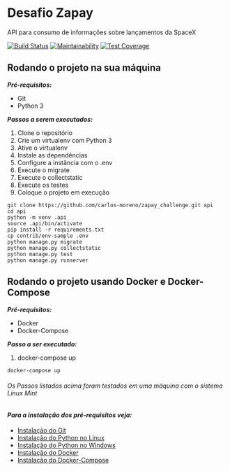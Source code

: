 # Desafio Zapay

API para consumo de informações sobre lançamentos da SpaceX

[![Build Status](https://travis-ci.org/carlos-moreno/zapay_challenge.svg?branch=master)](https://travis-ci.org/carlos-moreno/zapay_challenge)
[![Maintainability](https://api.codeclimate.com/v1/badges/44bd056d8e5e5a99b310/maintainability)](https://codeclimate.com/github/carlos-moreno/zapay_challenge/maintainability)
[![Test Coverage](https://api.codeclimate.com/v1/badges/44bd056d8e5e5a99b310/test_coverage)](https://codeclimate.com/github/carlos-moreno/zapay_challenge/test_coverage)

## Rodando o projeto na sua máquina

***Pré-requisitos:***

 - Git
 - Python 3
 
***Passos a serem executados:***
 
1. Clone o repositório
2. Crie um virtualenv com Python 3
3. Ative o virtualenv
4. Instale as dependências
5. Configure a instância com o .env
6. Execute o migrate
7. Execute o collectstatic
8. Execute os testes
9. Coloque o projeto em execução

```console
git clone https://github.com/carlos-moreno/zapay_challenge.git api
cd api
python -m venv .api
source .api/bin/activate
pip install -r requirements.txt
cp contrib/env-sample .env
python manage.py migrate
python manage.py collectstatic
python manage.py test
python manage.py runserver
```

## Rodando o projeto usando Docker e Docker-Compose

***Pré-requisitos:***

 - Docker
 - Docker-Compose
 
***Passo a ser executado:***
 
1. docker-compose up

```console
docker-compose up
```

###### Os Passos listados acima foram testados em uma máquina com o sistema Linux Mint

#### ***Para a instalação dos pré-requisitos veja:***

 - [Instalação do Git](https://git-scm.com/book/pt-br/v1/Primeiros-passos-Instalando-Git)
 - [Instalação do Python no Linux](https://docs.python.org/3.7/using/unix.html)
 - [Instalação do Python no Windows](https://docs.python.org/3.7/using/windows.html)
 - [Instalação do Docker](https://docs.docker.com/install/)
 - [Instalação do Docker-Compose](https://docs.docker.com/compose/install/)
 


